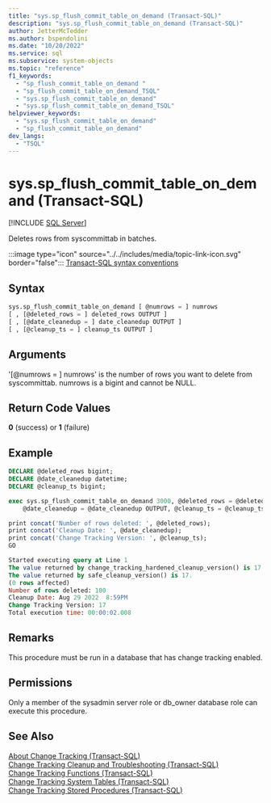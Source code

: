 ```yaml
---
title: "sys.sp_flush_commit_table_on_demand (Transact-SQL)"
description: "sys.sp_flush_commit_table_on_demand (Transact-SQL)"
author: JetterMcTedder
ms.author: bspendolini
ms.date: "10/20/2022"
ms.service: sql
ms.subservice: system-objects
ms.topic: "reference"
f1_keywords:
  - "sp_flush_commit_table_on_demand "
  - "sp_flush_commit_table_on_demand_TSQL"
  - "sys.sp_flush_commit_table_on_demand"
  - "sys.sp_flush_commit_table_on_demand_TSQL"
helpviewer_keywords:
  - "sys.sp_flush_commit_table_on_demand"
  - "sp_flush_commit_table_on_demand"
dev_langs:
  - "TSQL"
---
```

# sys.sp_flush_commit_table_on_demand (Transact-SQL)

[!INCLUDE [SQL Server](../../includes/applies-to-version/sqlserver.md)]

  Deletes rows from syscommittab in batches.
  
 :::image type="icon" source="../../includes/media/topic-link-icon.svg" border="false"::: [Transact-SQL syntax conventions](../../t-sql/language-elements/transact-sql-syntax-conventions-transact-sql.md)  
  
## Syntax

```sql
sys.sp_flush_commit_table_on_demand [ @numrows = ] numrows
[ , [@deleted_rows = ] deleted_rows OUTPUT ]
[ , [@date_cleanedup = ] date_cleanedup OUTPUT ]
[ , [@cleanup_ts = ] cleanup_ts OUTPUT ] 
```

## Arguments

'[@numrows = ] numrows' is the number of rows you want to delete from syscommittab. numrows is a bigint and cannot be NULL.

## Return Code Values

 **0** (success) or **1** (failure)

## Example

```sql
DECLARE @deleted_rows bigint;
DECLARE @date_cleanedup datetime;
DECLARE @cleanup_ts bigint;

exec sys.sp_flush_commit_table_on_demand 3000, @deleted_rows = @deleted_rows OUTPUT, 
    @date_cleanedup = @date_cleanedup OUTPUT, @cleanup_ts = @cleanup_ts OUTPUT;

print concat('Number of rows deleted: ', @deleted_rows);
print concat('Cleanup Date: ', @date_cleanedup);
print concat('Change Tracking Version: ', @cleanup_ts);
GO

Started executing query at Line 1
The value returned by change_tracking_hardened_cleanup_version() is 17.
The value returned by safe_cleanup_version() is 17.
(0 rows affected)
Number of rows deleted: 100
Cleanup Date: Aug 29 2022  8:59PM
Change Tracking Version: 17
Total execution time: 00:00:02.008
```

## Remarks

This procedure must be run in a database that has change tracking enabled.

## Permissions

 Only a member of the sysadmin server role or db_owner database role can execute this procedure.  
  
## See Also

 [About Change Tracking &#40;Transact-SQL&#41;](../../relational-databases/track-changes/about-change-tracking-sql-server.md)  
 [Change Tracking Cleanup and Troubleshooting &#40;Transact-SQL&#41;](../../relational-databases/track-changes/cleanup-and-troubleshoot-change-tracking-sql-server.md)  
 [Change Tracking Functions &#40;Transact-SQL&#41;](../../relational-databases/system-functions/change-tracking-functions-transact-sql.md)  
 [Change Tracking System Tables &#40;Transact-SQL&#41;](../../relational-databases/system-tables/change-tracking-tables-transact-sql.md)  
 [Change Tracking Stored Procedures &#40;Transact-SQL&#41;](../../relational-databases/system-stored-procedures/change-tracking-stored-procedures-transact-sql.md)  
